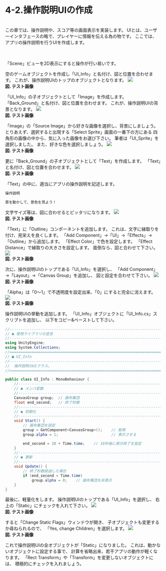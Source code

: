# 4-2.操作説明UIの作成
<br>
この章では、操作説明や、スコア等の画面表示を実装します。
UIとは、ユーザーインタフェースの略で、プレイヤーに情報を伝える為の物です。
ここでは、アプリの操作説明を行うUIを作成します。
<br>
<br>
<br>



「Scene」ビューを2D表示にすると操作が行い易いです。



空のゲームオブジェクトを作成し「UI_Info」と名付け、図と位置を合わせます。
これが、操作説明UIのトップのオブジェクトとなります。
![](/Graphics/Test/Test.jpg)  
**図. テスト画像**
<br>


「UI_Info」の子オブジェクトとして「Image」を作成します。
「Back_Ground」と名付け、図と位置を合わせます。
これが、操作説明UIの背景となります。
![](/Graphics/Test/Test.jpg)  
**図. テスト画像**
<br>


「Image」の「Source Image」から好きな画像を選択し、背景にしましょう。
とりあえず、選択すると出現する「Select Sprite」画面の一番下の方にある
四角形の画像の中から、気に入った画像をお選び下さい。
筆者は「UI_Sprite」を選択しました。
また、好きな色を選択しましょう。
![](/Graphics/Test/Test.jpg)  
**図. テスト画像**
<br>


更に「Back_Ground」の子オブジェクトとして「Text」を作成します。
「Text」と名付け、図と位置を合わせます。
![](/Graphics/Test/Test.jpg)  
**図. テスト画像**
<br>


「Text」の中に、適当にアプリの操作説明を記述します。

```text:操作説明文章.txt
操作説明

首を動かして、景色を見よう！
```

文字サイズ等は、図に合わせるとピッタリになります。
![](/Graphics/Test/Test.jpg)  
**図. テスト画像**
<br>


「Text」に「Outline」コンポーネントを追加します。
これは、文字に縁取りを付け、見栄えを良くします。
「Add Component」→「UI」→「Effects」→「Outline」から追加します。
「Effect Color」で色を設定します。
「Effect Distance」で縁取りの大きさを設定します。
面倒なら、図と合わせて下さい。
![](/Graphics/Test/Test.jpg)  
**図. テスト画像**
<br>


次に、操作説明UIのトップである「UI_Info」を選択し、
「Add Component」→「Layout」→「Canvas Group」を追加し、
図と設定を合わせて下さい。
![](/Graphics/Test/Test.jpg)  
**図. テスト画像**
<br>


「Alpha」は「0～1」で不透明度を設定出来、「0」にすると完全に消えます。
![](/Graphics/Test/Test.jpg)  
**図. テスト画像**
<br>


操作説明UIの挙動を追加します。
「UI_Info」オブジェクトに「UI_Info.cs」スクリプトを追加し、
以下をコピー&ペーストして下さい。

```c#:UI_Info.cs
//------------------------------------------------------------------------
// ● 使用ライブラリの宣言
//------------------------------------------------------------------------
using UnityEngine;
using System.Collections;
//========================================================================
// ■ UI_Info
//------------------------------------------------------------------------
//	操作説明のUIクラス。
//========================================================================

public class UI_Info : MonoBehaviour {
	//--------------------------------------------------------------------
	// ● メンバ変数
	//--------------------------------------------------------------------
	CanvasGroup group;	// 画布集団
	float end_second;	// 終了秒数
	//--------------------------------------------------------------------
	// ● 初期化
	//--------------------------------------------------------------------
	void Start() {
		// 画布集団を設定
		group = GetComponent<CanvasGroup>();	// 取得
		group.alpha = 1;						// 表示させる

		end_second = 10 + Time.time;	// 10秒後に表示終了を設定
	}
	//--------------------------------------------------------------------
	// ● 更新
	//--------------------------------------------------------------------
	void Update() {
		// 終了秒数経過した場合
		if (end_second < Time.time)
			group.alpha = 0;	// 画布集団を非表示
	}
}
```


最後に、軽量化をします。
操作説明UIのトップである「UI_Info」を選択し、
右上の「Static」にチェックを入れて下さい。
![](/Graphics/Test/Test.jpg)  
**図. テスト画像**
<br>


すると「Change Static Flags」ウィンドウが開き、
子オブジェクトも変更するか尋ねられるので、
「Yes, change Children」を選択します。
![](/Graphics/Test/Test.jpg)  
**図. テスト画像**
<br>


これで操作説明UIの全オブジェクトが「Static」になりました。
これは、動かないオブジェクトに設定する事で、
計算を省略出来、若干アプリの動作が軽くなります。
「Rect Transform」や「Transform」を変更しないオブジェクトには、
積極的にチェックを入れましょう。


